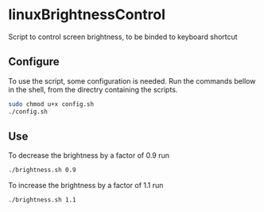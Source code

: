 # linuxBrightnessControl
Script to control screen brightness, to be binded to keyboard shortcut

## Configure

To use the script, some configuration is needed. Run the commands bellow in the shell, from the directry containing the scripts.

```bash
sudo chmod u+x config.sh
./config.sh
```

## Use

To decrease the brightness by a factor of 0.9 run

```bash
./brightness.sh 0.9
```

To increase the brightness by a factor of 1.1 run

```bash
./brightness.sh 1.1
```
